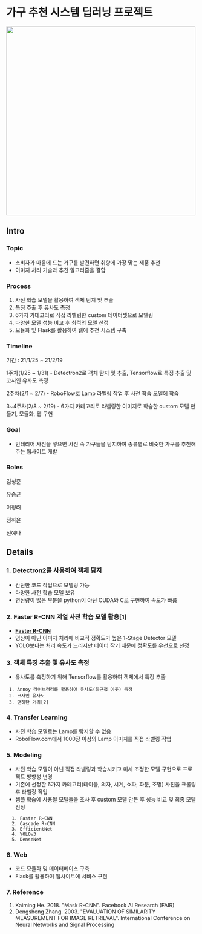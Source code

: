 # 가구 추천 시스템 딥러닝 프로젝트
<img src="https://user-images.githubusercontent.com/71831714/106569428-d8569a80-6577-11eb-8dfa-b49ab0f7a36a.png" width='500'></img>

## Intro

### Topic
- 소비자가 마음에 드는 가구를 발견하면 취향에 가장 맞는 제품 추천
- 이미지 처리 기술과 추천 알고리즘을 결합

### Process
1. 사전 학습 모델을 활용하여 객체 탐지 및 추출
2. 특징 추출 후 유사도 측정
3. 6가지 카테고리로 직접 라벨링한 custom 데이터셋으로 모델링
4. 다양한 모델 성능 비교 후 최적의 모델 선정
5. 모듈화 및 Flask를 활용하여 웹에 추천 시스템 구축

### Timeline
기간 : 21/1/25 ~ 21/2/19

1주차(1/25 ~ 1/31) - Detectron2로 객체 탐지 및 추출, Tensorflow로 특징 추출 및 코사인 유사도 측정

2주차(2/1 ~ 2/7) - RoboFlow로 Lamp 라벨링 작업 후 사전 학습 모델에 학습

3~4주차(2/8 ~ 2/19) - 6가지 카테고리로 라벨링한 이미지로 학습한 custom 모델 만들기, 모듈화, 웹 구현 

### Goal
- 인테리어 사진을 넣으면 사진 속 가구들을 탐지하여 종류별로 비슷한 가구를 추천해주는 웹사이트 개발

### Roles
김성준

유승균

이정려

정하윤

전예나

## Details

### 1. Detectron2를 사용하여 객체 탐지
- 간단한 코드 작업으로 모델링 가능
- 다양한 사전 학습 모델 보유
- 연산량이 많은 부분을 python이 아닌 CUDA와 C로 구현하여 속도가 빠름

### 2. Faster R-CNN 계열 사전 학습 모델 활용[1]
- **[Faster R-CNN](https://alltimeno1.github.io/2021/02/05/faster_rcnn.html "blog link")**
- 영상이 아닌 이미지 처리에 비교적 정확도가 높은 1-Stage Detector 모델
- YOLO보다는 처리 속도가 느리지만 데이터 작기 때문에 정확도를 우선으로 선정

### 3. 객체 특징 추출 및 유사도 측정
- 유사도를 측정하기 위해 Tensorflow를 활용하여 객체에서 특징 추출
```
 1. Annoy 라이브러리를 활용하여 유사도(최근접 이웃) 측정
 2. 코사인 유사도
 3. 맨하탄 거리[2]
 ```
### 4. Transfer Learning
- 사전 학습 모델로는 Lamp를 탐지할 수 없음
- RoboFlow.com에서 1000장 이상의 Lamp 이미지를 직접 라벨링 작업

### 5. Modeling
- 사전 학습 모델이 아닌 직접 라벨링과 학습시키고 미세 조정한 모델 구현으로 프로젝트 방향성 변경
- 기존에 선정한 6가지 카테고리(테이블, 의자, 시계, 쇼파, 화분, 조명) 사진을 크롤링 후 라벨링 작업
- 샘플 학습에 사용될 모델들을 조사 후 custom 모델 만든 후 성능 비교 및 최종 모델 선정
```
  1. Faster R-CNN
  2. Cascade R-CNN
  3. EfficientNet
  4. YOLOv3
  5. DenseNet
```

### 6. Web
- 코드 모듈화 및 데이터베이스 구축
- Flask를 활용하여 웹사이트에 서비스 구현

### 7. Reference
1. Kaiming He. 2018. "Mask R-CNN". Facebook AI Research (FAIR)
2. Dengsheng Zhang. 2003. "EVALUATION OF SIMILARITY MEASUREMENT FOR IMAGE RETRIEVAL". International Conference on Neural Networks and Signal Processing
